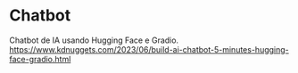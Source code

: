 # Chatbot
Chatbot de IA usando Hugging Face e Gradio.
https://www.kdnuggets.com/2023/06/build-ai-chatbot-5-minutes-hugging-face-gradio.html
